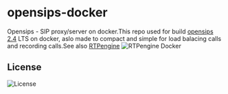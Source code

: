 # opensips-docker
Opensips - SIP proxy/server on docker.This repo used for build [opensips 2.4](https://www.opensips.org/About/Version-2-4-x) LTS on docker, aslo made to compact and simple for load balacing calls and recording calls.See also [RTPengine](https://github.com/t7hm1/rtpengine-docker) ![RTPengine Docker](https://img.shields.io/badge/RTPengine-docker-red)


## License
![License](https://img.shields.io/github/license/t7hm1/opensips-docker?color=red&style=plastic)
